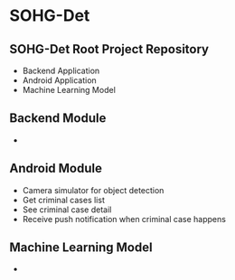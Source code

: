 # SOHG-Det
## SOHG-Det Root Project Repository
- Backend Application
- Android Application
- Machine Learning Model

## Backend Module
- 

## Android Module
- Camera simulator for object detection
- Get criminal cases list
- See criminal case detail
- Receive push notification when criminal case happens

## Machine Learning Model
-
